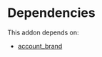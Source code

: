 # Dependencies

This addon depends on:

- [account_brand](https://github.com/bringout/oca-technical)
